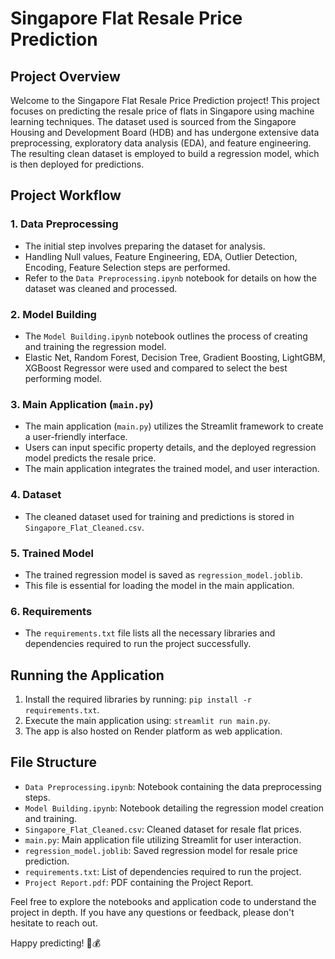 # Singapore Flat Resale Price Prediction

## Project Overview

Welcome to the Singapore Flat Resale Price Prediction project! This project focuses on predicting the resale price of flats in Singapore using machine learning techniques. The dataset used is sourced from the Singapore Housing and Development Board (HDB) and has undergone extensive data preprocessing, exploratory data analysis (EDA), and feature engineering. The resulting clean dataset is employed to build a regression model, which is then deployed for predictions.

## Project Workflow

### 1. Data Preprocessing
- The initial step involves preparing the dataset for analysis.
- Handling Null values, Feature Engineering, EDA, Outlier Detection, Encoding, Feature Selection steps are performed.
- Refer to the `Data Preprocessing.ipynb` notebook for details on how the dataset was cleaned and processed.

### 2. Model Building
- The `Model Building.ipynb` notebook outlines the process of creating and training the regression model.
- Elastic Net, Random Forest, Decision Tree, Gradient Boosting, LightGBM, XGBoost Regressor were used and compared to select the best performing model.

### 3. Main Application (`main.py`)
- The main application (`main.py`) utilizes the Streamlit framework to create a user-friendly interface.
- Users can input specific property details, and the deployed regression model predicts the resale price.
- The main application integrates the trained model, and user interaction.

### 4. Dataset
- The cleaned dataset used for training and predictions is stored in `Singapore_Flat_Cleaned.csv`.

### 5. Trained Model
- The trained regression model is saved as `regression_model.joblib`.
- This file is essential for loading the model in the main application.

### 6. Requirements
- The `requirements.txt` file lists all the necessary libraries and dependencies required to run the project successfully.

## Running the Application

1. Install the required libraries by running: `pip install -r requirements.txt`.
2. Execute the main application using: `streamlit run main.py`.
3. The app is also hosted on Render platform as web application.

## File Structure
- `Data Preprocessing.ipynb`: Notebook containing the data preprocessing steps.
- `Model Building.ipynb`: Notebook detailing the regression model creation and training.
- `Singapore_Flat_Cleaned.csv`: Cleaned dataset for resale flat prices.
- `main.py`: Main application file utilizing Streamlit for user interaction.
- `regression_model.joblib`: Saved regression model for resale price prediction.
- `requirements.txt`: List of dependencies required to run the project.
- `Project Report.pdf`: PDF containing the Project Report.

Feel free to explore the notebooks and application code to understand the project in depth. If you have any questions or feedback, please don't hesitate to reach out.

Happy predicting! 🏡💰
